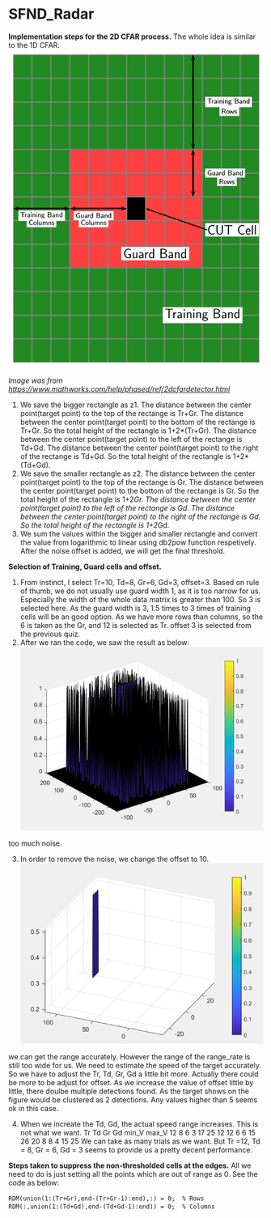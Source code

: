 # SFND_Radar

**Implementation steps for the 2D CFAR process.**
The whole idea is similar to the 1D CFAR. 
![alt text](https://github.com/XunOuyang/SFND_Radar/blob/master/image/cfar2dbands.png)

*Image was from https://www.mathworks.com/help/phased/ref/2dcfardetector.html*
1. We save the bigger rectangle as z1. 
   The distance between the center point(target point) to the top of the rectange is Tr+Gr.
   The distance between the center point(target point) to the bottom of the rectange is Tr+Gr.
   So the total height of the rectangle is 1+2*(Tr+Gr).
   The distance between the center point(target point) to the left of the rectange is Td+Gd.
   The distance between the center point(target point) to the right of the rectange is Td+Gd.
   So the total height of the rectangle is 1+2*(Td+Gd).
2. We save the smaller rectangle as z2.
   The distance between the center point(target point) to the top of the rectange is Gr.
   The distance between the center point(target point) to the bottom of the rectange is Gr.
   So the total height of the rectangle is 1+2*Gr.
   The distance between the center point(target point) to the left of the rectange is Gd.
   The distance between the center point(target point) to the right of the rectange is Gd.
   So the total height of the rectangle is 1+2*Gd.
3. We sum the values within the bigger and smaller rectangle and convert the value from logarithmic to linear using db2pow function respetively. After the noise offset is added, we will get the final threshold. 
 

**Selection of Training, Guard cells and offset.**
1. From instinct, I select Tr=10, Td=8, Gr=6, Gd=3, offset=3.
    Based on rule of thumb, we do not usually use guard width 1, as it is too narrow for us. Especially the width of the whole data matrix is greater than 100. So 3 is selected here. As the guard width is 3, 1.5 times to 3 times of training cells will be an good option. As we have more rows than columns, so the 6 is taken as the Gr, and 12 is selected as Tr. offset 3 is selected from the previous quiz.
2. After we ran the code, we saw the result as below:
![alt text](https://github.com/XunOuyang/SFND_Radar/blob/master/image/1.PNG)

too much noise.

3. In order to remove the noise, we change the offset to 10.
![alt text](https://github.com/XunOuyang/SFND_Radar/blob/master/image/2.PNG)

we can get the range accurately. However the range of the range_rate is still too wide for us. We need to estimate the speed of the target accurately. So we have to adjust the Tr, Td, Gr, Gd a little bit more. Actually there could be more to be adjust for offset. As we increase the value of offset little by little, there doulbe multiple detections found. As the target shows on the figure would be clustered as 2 detections. Any values higher than 5 seems ok in this case.

4. When we increate the Td, Gd, the actual speed range increases. This is not what we want. 
Tr  Td  Gr  Gd  min_V max_V
12  8   6   3   17    25
12  12  6   6   15    26
20  8   8   4   15    25
We can take as many trials as we want. But Tr =12, Td = 8, Gr = 6, Gd = 3 seems to provide us a pretty decent performance.


**Steps taken to suppress the non-thresholded cells at the edges.**
All we need to do is just setting all the points which are out of range as 0. See the code as below:
```
RDM(union(1:(Tr+Gr),end-(Tr+Gr-1):end),:) = 0;  % Rows
RDM(:,union(1:(Td+Gd),end-(Td+Gd-1):end)) = 0;  % Columns 
```
